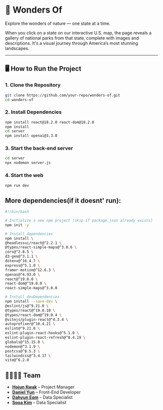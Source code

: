 # 🌲 Wonders Of

Explore the wonders of nature — one state at a time.

When you click on a state on our interactive U.S. map, the page reveals a gallery of national parks from that state, complete with images and descriptions. It's a visual journey through America’s most stunning landscapes.

---

## 🖥️ How to Run the Project

### 1. Clone the Repository

```bash
git clone https://github.com/your-repo/wonders-of.git
cd wonders-of
```
### 2. Install Dependencies
```bash
npm install react@18.2.0 react-dom@18.2.0
npm install
cd server
npm install openai@3.3.0
```

### 3. Start the back-end server
```bash
cd server
npx nodemon server.js
```

### 4. Start the web
```bash
npm run dev
```

## More dependencies(if it doesnt' run):
```bash
#!/bin/bash

# Initialize a new npm project (skip if package.json already exists)
npm init -y

# Install dependencies
npm install \
@headlessui/react@^2.2.1 \
@types/react-simple-maps@^3.0.6 \
cors@^2.8.5 \
d3-geo@^3.1.1 \
dotenv@^16.4.7 \
express@^5.1.0 \
framer-motion@^12.6.3 \
openai@^4.93.0 \
react@^19.0.0 \
react-dom@^19.0.0 \
react-simple-maps@^3.0.0

# Install devDependencies
npm install --save-dev \
@eslint/js@^9.21.0 \
@types/react@^19.0.10 \
@types/react-dom@^19.0.4 \
@vitejs/plugin-react@^4.3.4 \
autoprefixer@^10.4.21 \
eslint@^9.21.0 \
eslint-plugin-react-hooks@^5.1.0 \
eslint-plugin-react-refresh@^0.4.19 \
globals@^15.15.0 \
nodemon@^3.1.9 \
postcss@^8.5.3 \
tailwindcss@^3.4.17 \
vite@^6.2.0
```

## 👨‍👩‍👧‍👦 Team

- [**Hojun Kwak**](https://github.com/hojunkwak) – Project Manager
- [**Daniel Yun**](https://github.com/YUNBLAK) – Front-End Developer  
- [**Dahyun Eom**](https://github.com/dahyun-eom) – Data Specialist  
- [**Sooa Kim**](https://github.com/SooaKim4074) – Data Specialist
